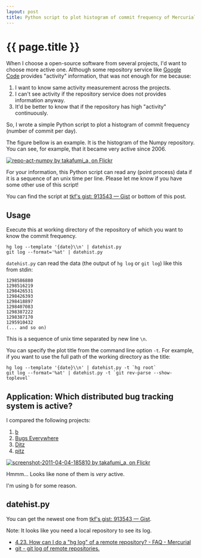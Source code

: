 ```yaml
---
layout: post
title: Python script to plot histogram of commit frequency of Mercurial or Git repository
---
```


# {{ page.title }} #

When I choose a open-source software from several projects, I'd want to
choose more active one. Although some repository service like
[Google Code](http://code.google.com/) provides "activity" information,
that was not enough for me because:

1. I want to know same activity measurement across the projects.
2. I can't see activity if the repository service does not provides
   information anyway.
3. It'd be better to know that if the repository has high "activity"
   continuously.

So, I wrote a simple Python script to plot a histogram of commit frequency
(number of commit per day).

The figure bellow is an example. It is the histogram of the Numpy repository.
You can see, for example, that it became very active since 2006.

[![repo-act-numpy by takafumi_a, on Flickr][fig_img_1]][fig_link_1]

[fig_img_1]: http://farm6.static.flickr.com/5303/5610051566_08c5ca8a96.jpg
[fig_link_1]: http://www.flickr.com/photos/arataka/5610051566/

For your information, this Python script can read any (point process)
data if it is a sequence of an unix time per line. Please let me know
if you have some other use of this script!

You can find the script at
[tkf's gist: 913543 — Gist](https://gist.github.com/913543)
or bottom of this post.

## Usage ##

Execute this at working directory of the repository of which you want to
know the commit frequency.

    hg log --template '{date}\\n' | datehist.py
    git log --format='%at' | datehist.py

`datehist.py` can read the data (the output of `hg log` or `git log`)
like this from stdin:

    1298586880
    1298516219
    1298426531
    1298426393
    1298418897
    1298407083
    1298387222
    1298387170
    1295910432
    (... and so on)

This is a sequence of unix time separated by new line `\n`.

You can specify the plot title from the command line option `-t`.
For example, if you want to use the full path of the working directory
as the title:

    hg log --template '{date}\\n' | datehist.py -t `hg root`
    git log --format='%at' | datehist.py -t `git rev-parse --show-toplevel`


## Application: Which distributed bug tracking system is active? ##

I compared the following projects:

1. [b](http://www.digitalgemstones.com/projects/b/)
2. [Bugs Everywhere](http://bugseverywhere.org/be/show/HomePage)
3. [Ditz](http://ditz.rubyforge.org/)
4. [pitz](http://pitz.tplus1.com/)

[![screenshot-2011-04-04-185810 by takafumi_a, on Flickr][fig_img_2]][fig_link_2]

[fig_img_2]: http://farm6.static.flickr.com/5144/5588561616_2ae2ee5c2f.jpg
[fig_link_2]: http://www.flickr.com/photos/arataka/5588561616/

Hmmm... Looks like none of them is *very* active.

I'm using b for some reason.

## datehist.py ##

You can get the newest one from
[tkf's gist: 913543 — Gist](https://gist.github.com/913543).

Note:
It looks like you need a local repository to see its log.

- [4.23. How can I do a "hg log" of a remote repository? - FAQ - Mercurial](http://mercurial.selenic.com/wiki/FAQ#FAQ.2BAC8-CommonProblems.How_can_I_do_a_.22hg_log.22_of_a_remote_repository.3F)
- [git - git log of remote repositories.](http://git.661346.n2.nabble.com/git-log-of-remote-repositories-td4899042.html)

<script src="https://gist.github.com/913543.js?file=datehist.py">
</script>
